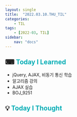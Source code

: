 ```yaml
---
layout: single
title:  "2022.03.10.THU_TIL"
categories: 
    - TIL
tags: 
    - [2022-03, TIL]
sidebar:
    nav: "docs"
---
```



## ⌨ <a style="color:#00adb5">Today I Learned</a>
- jQuery, AJAX, 비동기 통신 학습
- 알고리즘 강의 
- AJAX 실습
- BOJ_9251

## 💡 <a style="color:#00adb5">Today I Thought</a>
